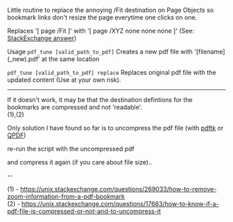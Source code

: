 Little routine to replace the annoying /Fit destination on Page Objects
so bookmark links don't resize the page everytime one clicks on one.

Replaces '[ page /Fit ]' with '[ page /XYZ none none none ]'
(See: [StackExchange answer](https://superuser.com/questions/278302/prevent-adobe-reader-from-switching-to-fit-page-zoom-when-bookmark-is-clicked/1770617#1770617))

Usage
`
pdf_tune [valid_path_to_pdf]
`
Creates a new pdf file with '\[filename](_new).pdf' at the same location

`
pdf_tune [valid_path_to_pdf] replace
`
Replaces original pdf file with the updated content (Use at your own risk).

---

If it doesn't work, it may be that the destination defintions for the bookmarks are compressed and not 'readable'.  
(1),(2)

Only solution I have found so far is to uncompress the pdf file (with [pdftk](http://www.pdflabs.com/docs/pdftk-man-page/#dest-compress) or [QPDF](http://qpdf.sourceforge.net/))

re-run the script with the uncompressed pdf

and compress it again (if you care about file size).. 

--

(1) - https://unix.stackexchange.com/questions/269033/how-to-remove-zoom-information-from-a-pdf-bookmark  
(2) - https://unix.stackexchange.com/questions/17663/how-to-know-if-a-pdf-file-is-compressed-or-not-and-to-uncompress-it


